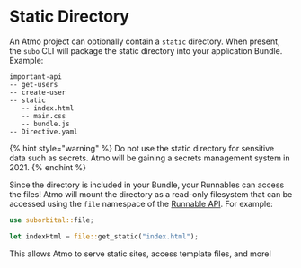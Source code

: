 # Static Directory

An Atmo project can optionally contain a `static` directory. When present, the `subo` CLI will package the static directory into your application Bundle. Example:

```text
important-api
-- get-users
-- create-user
-- static
   -- index.html
   -- main.css
   -- bundle.js
-- Directive.yaml
```

{% hint style="warning" %}
Do not use the static directory for sensitive data such as secrets. Atmo will be gaining a secrets management system in 2021.
{% endhint %}

Since the directory is included in your Bundle, your Runnables can access the files! Atmo will mount the directory as a read-only filesystem that can be accessed using the `file` namespace of the [Runnable API](../runnable-api/introduction.md). For example:

```rust
use suborbital::file;

let indexHtml = file::get_static("index.html");
```

This allows Atmo to serve static sites, access template files, and more!


